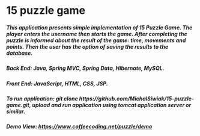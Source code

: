 # 15 puzzle game
  <h5>This application presents simple implementation of 15 Puzzle Game. The player enters the
                            username then starts the game. After completing the puzzle is informed about the result of
                            the game: time, movements and points. Then the user has the option of saving the results
                            to the database.<br></h5>
                        <h5><b>Back End: </b>Java, Spring MVC, Spring Data, Hibernate, MySQL.</h5>
                        <h5><b>Front End: </b>JavaScript, HTML, CSS, JSP.</h5>
                        <h5>To run application: git clone
                            https://github.com/MichalSiwiak/15-puzzle-game.git,
                            upload and run application using tomcat application server or similar.</h5>
                        <h5>Demo View: <a href="https://www.coffeecoding.net/puzzle/demo">https://www.coffeecoding.net/puzzle/demo</a>
                        </h5>

